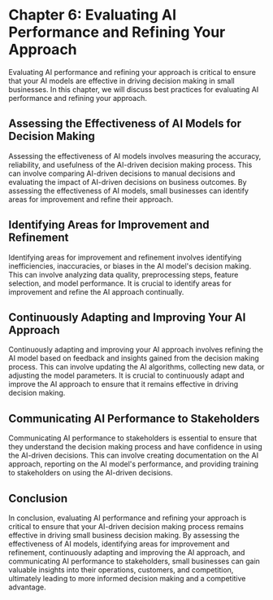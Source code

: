 Chapter 6: Evaluating AI Performance and Refining Your Approach
===============================================================

Evaluating AI performance and refining your approach is critical to ensure that your AI models are effective in driving decision making in small businesses. In this chapter, we will discuss best practices for evaluating AI performance and refining your approach.

Assessing the Effectiveness of AI Models for Decision Making
------------------------------------------------------------

Assessing the effectiveness of AI models involves measuring the accuracy, reliability, and usefulness of the AI-driven decision making process. This can involve comparing AI-driven decisions to manual decisions and evaluating the impact of AI-driven decisions on business outcomes. By assessing the effectiveness of AI models, small businesses can identify areas for improvement and refine their approach.

Identifying Areas for Improvement and Refinement
------------------------------------------------

Identifying areas for improvement and refinement involves identifying inefficiencies, inaccuracies, or biases in the AI model's decision making. This can involve analyzing data quality, preprocessing steps, feature selection, and model performance. It is crucial to identify areas for improvement and refine the AI approach continually.

Continuously Adapting and Improving Your AI Approach
----------------------------------------------------

Continuously adapting and improving your AI approach involves refining the AI model based on feedback and insights gained from the decision making process. This can involve updating the AI algorithms, collecting new data, or adjusting the model parameters. It is crucial to continuously adapt and improve the AI approach to ensure that it remains effective in driving decision making.

Communicating AI Performance to Stakeholders
--------------------------------------------

Communicating AI performance to stakeholders is essential to ensure that they understand the decision making process and have confidence in using the AI-driven decisions. This can involve creating documentation on the AI approach, reporting on the AI model's performance, and providing training to stakeholders on using the AI-driven decisions.

Conclusion
----------

In conclusion, evaluating AI performance and refining your approach is critical to ensure that your AI-driven decision making process remains effective in driving small business decision making. By assessing the effectiveness of AI models, identifying areas for improvement and refinement, continuously adapting and improving the AI approach, and communicating AI performance to stakeholders, small businesses can gain valuable insights into their operations, customers, and competition, ultimately leading to more informed decision making and a competitive advantage.
